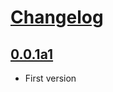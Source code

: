 # [Changelog](https://github.com/mhcomm/pypeman/releases)

## [0.0.1a1](https://github.com/mhcomm/pypeman/compare/0.0.1a1...0.0.1a1)

* First version

